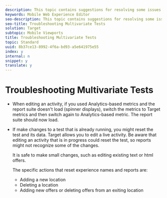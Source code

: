 ```yaml
---
description: This topic contains suggestions for resolving some issues that might occur when designing an MVT test.
keywords: Mobile Web Experience Editor
seo-description: This topic contains suggestions for resolving some issues that might occur when designing an MVT test.
seo-title: Troubleshooting Multivariate Tests
solution: Target
subtopic: Mobile Viewports
title: Troubleshooting Multivariate Tests
topic: Standard
uuid: 8b37ce13-8992-4f6a-bd93-a5e641975e55
index: y
internal: n
snippet: y
translate: y
---
```


# Troubleshooting Multivariate Tests



* When editing an activity, if you used Analytics-based metrics and the report suite doesn't load (spinner displays), switch the metrics to Target metrics and then switch again to Analytics-based metric. The report suite should now load.
* If make changes to a test that is already running, you might reset the test and its data. Target allows you to edit a live activity. Be aware that editing an activity that is in progress could reset the test, so reports might not recognize some of the changes. 

  It is safe to make small changes, such as editing existing text or html offers. 

  The specific actions that reset experience names and reports are: 


    * Adding a new location
    * Deleting a location
    * Adding new offers or deleting offers from an exiting location



